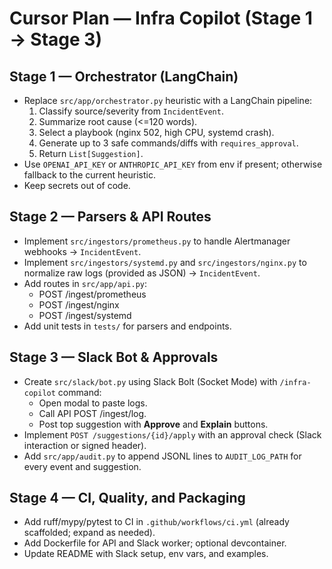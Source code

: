 # Cursor Plan — Infra Copilot (Stage 1 → Stage 3)

## Stage 1 — Orchestrator (LangChain)
- Replace `src/app/orchestrator.py` heuristic with a LangChain pipeline:
  1) Classify source/severity from `IncidentEvent`.
  2) Summarize root cause (<=120 words).
  3) Select a playbook (nginx 502, high CPU, systemd crash).
  4) Generate up to 3 safe commands/diffs with `requires_approval`.
  5) Return `List[Suggestion]`.
- Use `OPENAI_API_KEY` or `ANTHROPIC_API_KEY` from env if present; otherwise fallback to the current heuristic.
- Keep secrets out of code.

## Stage 2 — Parsers & API Routes
- Implement `src/ingestors/prometheus.py` to handle Alertmanager webhooks → `IncidentEvent`.
- Implement `src/ingestors/systemd.py` and `src/ingestors/nginx.py` to normalize raw logs (provided as JSON) → `IncidentEvent`.
- Add routes in `src/app/api.py`:
  - POST /ingest/prometheus
  - POST /ingest/nginx
  - POST /ingest/systemd
- Add unit tests in `tests/` for parsers and endpoints.

## Stage 3 — Slack Bot & Approvals
- Create `src/slack/bot.py` using Slack Bolt (Socket Mode) with `/infra-copilot` command:
  - Open modal to paste logs.
  - Call API POST /ingest/log.
  - Post top suggestion with **Approve** and **Explain** buttons.
- Implement `POST /suggestions/{id}/apply` with an approval check (Slack interaction or signed header).
- Add `src/app/audit.py` to append JSONL lines to `AUDIT_LOG_PATH` for every event and suggestion.

## Stage 4 — CI, Quality, and Packaging
- Add ruff/mypy/pytest to CI in `.github/workflows/ci.yml` (already scaffolded; expand as needed).
- Add Dockerfile for API and Slack worker; optional devcontainer.
- Update README with Slack setup, env vars, and examples.
